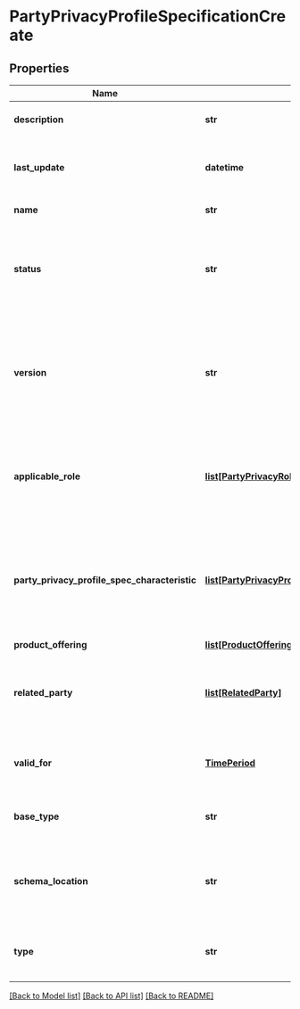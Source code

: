 # PartyPrivacyProfileSpecificationCreate

## Properties
Name | Type | Description | Notes
------------ | ------------- | ------------- | -------------
**description** | **str** | Description of the specification | [optional] 
**last_update** | **datetime** | Date and time when the specification was last updated | [optional] 
**name** | **str** | Name of the specification | [optional] 
**status** | **str** | Lifecycle status of the specification (e.g. In Design, Active, Rejected, Retired) | [optional] 
**version** | **str** | The version of the specification, in case it is desired to maintain multiple versions of profile specifications | [optional] 
**applicable_role** | [**list[PartyPrivacyRoleSpecification]**](PartyPrivacyRoleSpecification.md) | A list of roles to which this specification can apply. For example: Shop Agent, Call Center Agent. | [optional] 
**party_privacy_profile_spec_characteristic** | [**list[PartyPrivacyProfileSpecificationCharacteristic]**](PartyPrivacyProfileSpecificationCharacteristic.md) | List of characteristics of the specification, whose values would typically be supplied when the profile is instantiated | 
**product_offering** | [**list[ProductOfferingRef]**](ProductOfferingRef.md) |  | [optional] 
**related_party** | [**list[RelatedParty]**](RelatedParty.md) | List of parties or party roles involved in the definition or management of the specification | [optional] 
**valid_for** | [**TimePeriod**](TimePeriod.md) | The period of time for which the specification is valid | [optional] 
**base_type** | **str** | When sub-classing, this defines the super-class | [optional] 
**schema_location** | **str** | A URI to a JSON-Schema file that defines additional attributes and relationships | [optional] 
**type** | **str** | When sub-classing, this defines the sub-class entity name | [optional] 

[[Back to Model list]](../README.md#documentation-for-models) [[Back to API list]](../README.md#documentation-for-api-endpoints) [[Back to README]](../README.md)


